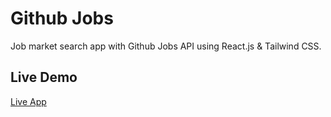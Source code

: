 # Github Jobs

Job market search app with Github Jobs API using React.js & Tailwind CSS.

## Live Demo

[Live App](https://zen-sammet-011127.netlify.app/)
